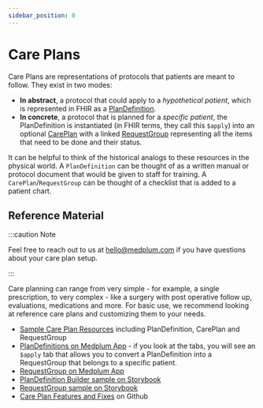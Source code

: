 ```yaml
---
sidebar_position: 0
---
```


# Care Plans

Care Plans are representations of protocols that patients are meant to follow. They exist in two modes:

- **In abstract**, a protocol that could apply to a _hypothetical patient_, which is represented in FHIR as a [PlanDefinition](/docs/api/fhir/resources/plandefinition.mdx).
- **In concrete**, a protocol that is planned for a _specific patient_, the PlanDefinition is instantiated (in FHIR terms, they call this `$apply`) into an optional [CarePlan](/docs/api/fhir/resources/careplan.mdx) with a linked [RequestGroup](/docs/api/fhir/resources/requestgroup.mdx) representing all the items that need to be done and their status.

It can be helpful to think of the historical analogs to these resources in the physical world. A `PlanDefinition` can be thought of as a written manual or protocol document that would be given to staff for training. A `CarePlan`/`RequestGroup` can be thought of a checklist that is added to a patient chart.

## Reference Material

:::caution Note

Feel free to reach out to us at hello@medplum.com if you have questions about your care plan setup.

:::

Care planning can range from very simple - for example, a single prescription, to very complex - like a surgery with post operative follow up, evaluations, medications and more. For basic use, we recommend looking at reference care plans and customizing them to your needs.

- [Sample Care Plan Resources](https://github.com/medplum/medplum/blob/86bfdc2435035478d5672daf9cd45a609a012119/packages/react/src/stories/covid19.ts) including PlanDefinition, CarePlan and RequestGroup
- [PlanDefinitions on Medplum App](https://app.medplum.com/PlanDefinition) - if you look at the tabs, you will see an `$apply` tab that allows you to convert a PlanDefinition into a RequestGroup that belongs to a specific patient.
- [RequestGroup on Medplum App](https://app.medplum.com/RequestGroup)
- [PlanDefinition Builder sample on Storybook](https://storybook.medplum.com/?path=/docs/medplum-plandefinitionbuilder--basic)
- [RequestGroup sample on Storybook](https://storybook.medplum.com/?path=/docs/medplum-requestgroupdisplay--simple)
- [Care Plan Features and Fixes](https://github.com/medplum/medplum/pulls?q=is%3Apr+label%3Acareplans) on Github
